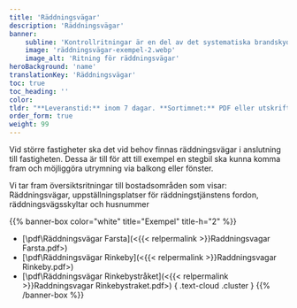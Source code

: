 ```yaml
---
title: 'Räddningsvägar'
description: 'Räddningsvägar'
banner:
    subline: 'Kontrollritningar är en del av det systematiska brandskyddsarbetet (SBA). Vi ritar idag huntratals kontrollritningar med flera olika upplägg beroende på kundens SBA-modell.'
    image: 'räddningsvägar-exempel-2.webp'
    image_alt: 'Ritning för räddningsvägar'
heroBackground: 'name'
translationKey: 'Räddningsvägar'
toc: true
toc_heading: ''
color:
tldr: "**Leveranstid:** inom 7 dagar. **Sortimnet:** PDF eller utskrift. **Design:** Ritkonsults mall eller er egen design."
order_form: true
weight: 99
---
```


Vid större fastigheter ska det vid behov finnas räddningsvägar i anslutning till fastigheten. Dessa är till för att till exempel en stegbil ska kunna komma fram och möjliggöra utrymning via balkong eller fönster.

Vi tar fram översiktsritningar till bostadsområden som visar: Räddningsvägar, uppställningsplatser för räddningstjänstens fordon, räddningsvägsskyltar och husnummer

{{% banner-box color="white" title="Exempel" title-h="2" %}}
-  [\\pdf\\Räddningsvägar Farsta](<{{< relpermalink >}}Raddningsvagar Farsta.pdf>)
-  [\\pdf\\Räddningsvägar Rinkeby](<{{< relpermalink >}}Raddningsvagar Rinkeby.pdf>)
-  [\\pdf\\Räddningsvägar Rinkebystråket](<{{< relpermalink >}}Raddningsvagar Rinkebystraket.pdf>)
{ .text-cloud .cluster }
{{% /banner-box %}}